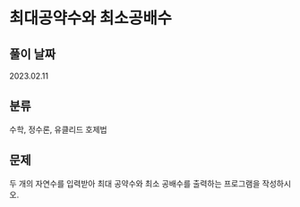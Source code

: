 # 최대공약수와 최소공배수

## 풀이 날짜
2023.02.11

## 분류
수학, 정수론, 유클리드 호제법

## 문제
두 개의 자연수를 입력받아 최대 공약수와 최소 공배수를 출력하는 프로그램을 작성하시오.